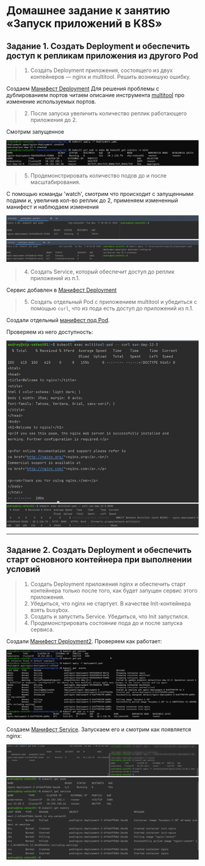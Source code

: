 # Домашнее задание к занятию «Запуск приложений в K8S»

## Задание 1. Создать Deployment и обеспечить доступ к репликам приложения из другого Pod

>1. Создать Deployment приложения, состоящего из двух контейнеров — nginx и multitool. Решить возникшую ошибку.

Создаем [Манифест Deployment](deployment.yaml)
Для решения проблемы с дублированием портов читаем описание инструмента [multitool](https://github.com/wbitt/Network-MultiTool) про изменение используемых портов.

>2. После запуска увеличить количество реплик работающего приложения до 2.

Смотрим запущенное

<p align="center">
  <img  src=".//scr/deploy1.jpg">
</p>

>5. Продемонстрировать количество подов до и после масштабирования.

С помощью команды 'watch', смотрим что происходит с запущенными подами и, увеличив кол-во реплик до 2, применяем измененный манифест и наблюдаем изменения

<p align="center">
  <img  src=".//scr/1_replica.jpg"><img  src=".//scr/2_replicas.jpg">
</p>

>4. Создать Service, который обеспечит доступ до реплик приложений из п.1.

Сервис добавлен в [Манифест Deployment](deployment.yaml)

>5. Создать отдельный Pod с приложением multitool и убедиться с помощью `curl`, что из пода есть доступ до приложений из п.1.

Создали отдельный [манифест под Pod](pod.yaml).

Проверяем из него доступность:
<p align="center">
  <img  src=".//scr/fromPodtoSVC_80.jpg"><img  src=".//scr/fromPodtoSVC_8080.jpg">
</p>

------

## Задание 2. Создать Deployment и обеспечить старт основного контейнера при выполнении условий

>1. Создать Deployment приложения nginx и обеспечить старт контейнера только после того, как будет запущен сервис этого приложения.
>2. Убедиться, что nginx не стартует. В качестве Init-контейнера взять busybox.
>3. Создать и запустить Service. Убедиться, что Init запустился. 
>4. Продемонстрировать состояние пода до и после запуска сервиса.

Создали [Манифест Deployment2](deployment2.yaml). 
Проверяем как работает:

<p align="center">
  <img  src=".//scr/12-3-2-deploy2.jpg">
</p>

Создаем [Манифест Service](svc_12_03_2.yaml). Запускаем его и смотрим как появляется nginx:

<p align="center">
  <img  src=".//scr/12-3-2-svc_start.jpg"><img  src=".//scr/12-3-2-events.jpg">
</p>
